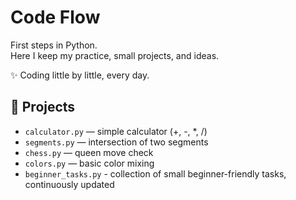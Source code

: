 # Code Flow

First steps in Python.  
Here I keep my practice, small projects, and ideas.  

✨ Coding little by little, every day.

## 📂 Projects

- `calculator.py` — simple calculator (+, -, *, /)
- `segments.py` — intersection of two segments
- `chess.py` — queen move check
- `colors.py` — basic color mixing
- `beginner_tasks.py` - collection of small beginner-friendly tasks, continuously updated
